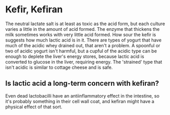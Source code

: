 # Kefir, Kefiran

The neutral lactate salt is at least as toxic as the acid form, but each culture varies a little in the amount of acid formed. The enzyme that thickens the milk sometimes works with very little acid formed. How sour the kefir is suggests how much lactic acid is in it. There are types of yogurt that have much of the acidic whey drained out, that aren't a problem. A spoonful or two of acidic yogurt isn't harmful, but a cupful of the acidic type can be enough to deplete the liver's energy stores, because lactic acid is converted to glucose in the liver, requiring energy. The 'strained' type that isn't acidic is similar to cottage cheese and is safe.

## Is lactic acid a long-term concern with kefiran?
Even dead lactobacilli have an antiinflammatory effect in the intestine, so it's probably something in their cell wall coat, and kefiran might have a physical effect of that sort.
